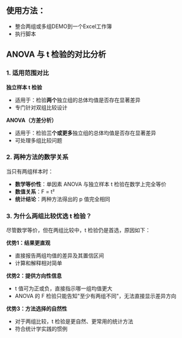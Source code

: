 ## 使用方法：
- 整合两组或多组DEMO到一个Excel工作簿
- 执行脚本



## ANOVA 与 t 检验的对比分析

### 1. 适用范围对比

**独立样本 t 检验**
- 适用于：检验**两个**独立组的总体均值是否存在显著差异
- 专门针对双组比较设计

**ANOVA（方差分析）**
- 适用于：检验**三个或更多**独立组的总体均值是否存在显著差异
- 可处理多组比较问题

### 2. 两种方法的数学关系

当只有两组样本时：
- **数学等价性**：单因素 ANOVA 与独立样本 t 检验在数学上完全等价
- **数值关系**：F = t²
- **统计结论**：两种方法得出的 p 值完全相同

### 3. 为什么两组比较优选 t 检验？

尽管数学等价，但在两组比较中，t 检验仍是首选，原因如下：

**优势1：结果更直观**
- 直接报告两组均值的差异及其置信区间
- 计算和解释相对简单

**优势2：提供方向性信息**
- t 值可为正或负，直接指示哪一组均值更大
- ANOVA 的 F 检验只能告知"至少有两组不同"，无法直接显示差异方向

**优势3：方法选择的自然性**
- 对于两组比较，t 检验是更自然、更常用的统计方法
- 符合统计学实践的惯例



